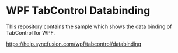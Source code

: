 # WPF TabControl Databinding

This repository contains the sample which shows the data binding of TabControl for WPF.

https://help.syncfusion.com/wpf/tabcontrol/databinding
